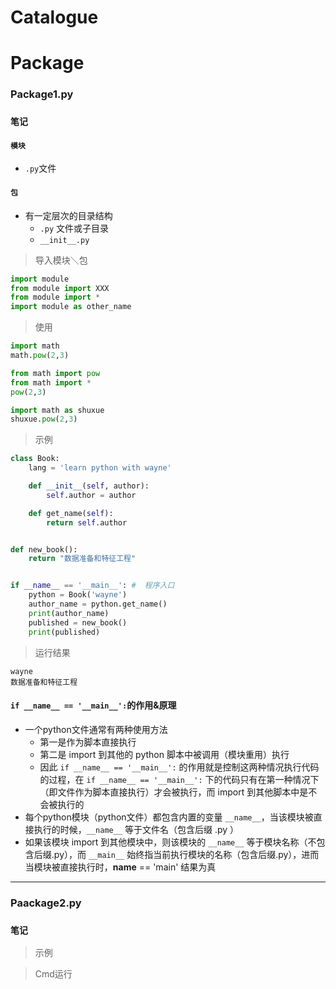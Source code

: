 # Catalogue

# Package
### Package1.py
### `笔记`
#### `模块`
- `.py`文件
#### `包`
- 有一定层次的目录结构
    - `.py` 文件或子目录
    - `__init__.py`
> 导入模块＼包
```python
import module
from module import XXX
from module import *
import module as other_name
```
> 使用
```python
import math
math.pow(2,3)
```
```python
from math import pow
from math import *
pow(2,3)
```
```python
import math as shuxue
shuxue.pow(2,3)
```
> 示例
```python
class Book:
    lang = 'learn python with wayne'

    def __init__(self, author):
        self.author = author

    def get_name(self):
        return self.author


def new_book():
    return "数据准备和特征工程"


if __name__ == '__main__': #  程序入口
    python = Book('wayne')
    author_name = python.get_name()
    print(author_name)
    published = new_book()
    print(published)

```
> 运行结果
```
wayne
数据准备和特征工程
```
#### `if __name__ == '__main__':`的作用&原理
- 一个python文件通常有两种使用方法
    - 第一是作为脚本直接执行
    - 第二是 import 到其他的 python 脚本中被调用（模块重用）执行
    - 因此 `if __name__ == '__main__':` 的作用就是控制这两种情况执行代码的过程，在 `if __name__ == '__main__':` 下的代码只有在第一种情况下（即文件作为脚本直接执行）才会被执行，而 import 到其他脚本中是不会被执行的
- 每个python模块（python文件）都包含内置的变量 `__name__`，当该模块被直接执行的时候，`__name__` 等于文件名（包含后缀 .py ）
- 如果该模块 import 到其他模块中，则该模块的 `__name__` 等于模块名称（不包含后缀.py），而 `__main__` 始终指当前执行模块的名称（包含后缀.py），进而当模块被直接执行时，__name__ == 'main' 结果为真
***
### Paackage2.py
### `笔记`
> 示例

> Cmd运行

